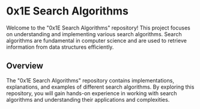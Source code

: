 # 0x1E Search Algorithms
Welcome to the "0x1E Search Algorithms" repository! This project focuses on understanding and implementing various search algorithms. Search algorithms are fundamental in computer science and are used to retrieve information from data structures efficiently.

## Overview
The "0x1E Search Algorithms" repository contains implementations, explanations, and examples of different search algorithms. By exploring this repository, you will gain hands-on experience in working with search algorithms and understanding their applications and complexities.
